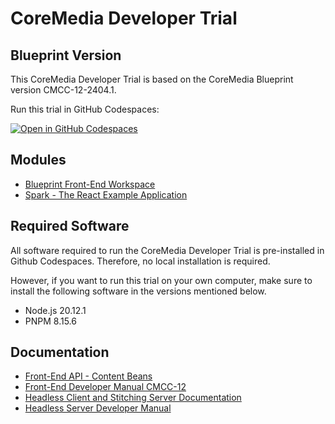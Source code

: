 # CoreMedia Developer Trial

## Blueprint Version

This CoreMedia Developer Trial is based on the CoreMedia Blueprint version CMCC-12-2404.1.

Run this trial in GitHub Codespaces:

[![Open in GitHub Codespaces](https://github.com/codespaces/badge.svg)](https://codespaces.new/coremedia-contributions/coremedia-developer-trial?quickstart=1)

## Modules

- [Blueprint Front-End Workspace](./frontend/README.adoc)
- [Spark - The React Example Application](./headless-client/README.md)

## Required Software

All software required to run the CoreMedia Developer Trial is pre-installed in Github Codespaces. Therefore, no local 
installation is required.

However, if you want to run this trial on your own computer, make sure to install the following software in the
versions mentioned below.

 - Node.js 20.12.1 
 - PNPM 8.15.6

## Documentation

- [Front-End API - Content Beans](https://coremedia-contributions.github.io/coremedia-developer-trial/frontend-api/index.html)
- [Front-End Developer Manual CMCC-12](https://documentation.coremedia.com/cmcc-12/current/webhelp/frontend-en/content/introduction.html)
- [Headless Client and Stitching Server Documentation](./headless-client/docs)
- [Headless Server Developer Manual](https://documentation.coremedia.com/cmcc-12/current/webhelp/headlessserver-en/content/index.html)